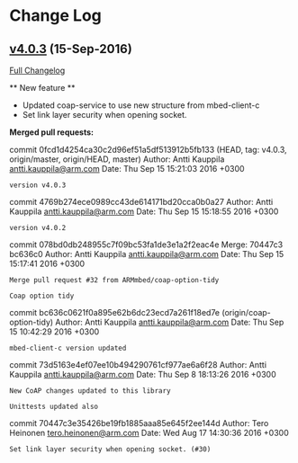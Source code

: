 # Change Log

## [v4.0.3](https://github.com/ARMmbed/coap-service/releases/tag/v4.0.3) (15-Sep-2016)
[Full Changelog](https://github.com/ARMmbed/coap-service/compare/mbed-os-5.0-rc1...v4.0.3)

** New feature **

- Updated coap-service to use new structure from mbed-client-c 
- Set link layer security when opening socket.


**Merged pull requests:**

commit 0fcd1d4254ca30c2d96ef51a5df513912b5fb133 (HEAD, tag: v4.0.3, origin/master, origin/HEAD, master)
Author: Antti Kauppila <antti.kauppila@arm.com>
Date:   Thu Sep 15 15:21:03 2016 +0300

    version v4.0.3

commit 4769b274ece0989cc43de614171bd20cca0b0a27
Author: Antti Kauppila <antti.kauppila@arm.com>
Date:   Thu Sep 15 15:18:55 2016 +0300

    version v4.0.2

commit 078bd0db248955c7f09bc53fa1de3e1a2f2eac4e
Merge: 70447c3 bc636c0
Author: Antti Kauppila <antti.kauppila@arm.com>
Date:   Thu Sep 15 15:17:41 2016 +0300

    Merge pull request #32 from ARMmbed/coap-option-tidy
    
    Coap option tidy

commit bc636c0621f0a895e62b6dc23ecd7a261f18ed7e (origin/coap-option-tidy)
Author: Antti Kauppila <antti.kauppila@arm.com>
Date:   Thu Sep 15 10:42:29 2016 +0300

    mbed-client-c version updated

commit 73d5163e4ef07ee10b494290761cf977ae6a6f28
Author: Antti Kauppila <antti.kauppila@arm.com>
Date:   Thu Sep 8 18:13:26 2016 +0300

    New CoAP changes updated to this library
    
    Unittests updated also

commit 70447c3e35426be19fb1885aaa85e645f2ee144d
Author: Tero Heinonen <tero.heinonen@arm.com>
Date:   Wed Aug 17 14:30:36 2016 +0300

    Set link layer security when opening socket. (#30)
